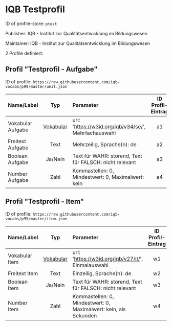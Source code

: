 # IQB Testprofil

ID of profile-store: `ptest`

Publisher: IQB - Institut zur Qualitätsentwicklung im Bildungswesen

Maintainer: IQB - Institut zur Qualitätsentwicklung im Bildungswesen

2 Profile definiert:

## Profil "Testprofil - Aufgabe"

ID of profile: `https://raw.githubusercontent.com/iqb-vocabs/p99/master/unit.json`

| Name/Label | Typ | Parameter | ID Profil-Eintrag |
| :--- | :---: | :--- | :---: |
| Vokabular Aufgabe | [Vokabular](https://w3id.org/iqb/v34/se/) | url: 'https://w3id.org/iqb/v34/se/', Mehrfachauswahl | a1 |
| Freitext Aufgabe | Text |Mehrzeilig, Sprache(n): de | a2 |
| Boolean Aufgabe | Ja/Nein |Text für WAHR: störend, Text für FALSCH: nicht relevant | a3 |
| Number Aufgabe | Zahl |Kommastellen: 0, Mindestwert: 0, Maximalwert: kein | a4 |

## Profil "Testprofil - Item"

ID of profile: `https://raw.githubusercontent.com/iqb-vocabs/p99/master/item.json`

| Name/Label | Typ | Parameter | ID Profil-Eintrag |
| :--- | :---: | :--- | :---: |
| Vokabular Item | [Vokabular](https://w3id.org/iqb/v27/it/) | url: 'https://w3id.org/iqb/v27/it/', Einmalauswahl | w1 |
| Freitext Item | Text |Einzeilig, Sprache(n): de | w2 |
| Boolean Item | Ja/Nein |Text für WAHR: störend, Text für FALSCH: nicht relevant | w3 |
| Number Item | Zahl |Kommastellen: 0, Mindestwert: 0, Maximalwert: kein, als Sekunden | w4 |

